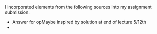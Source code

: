 I incorporated elements from the following sources into my assignment submission.

* Answer for opMaybe inspired by solution at end of lecture 5/12th
* 